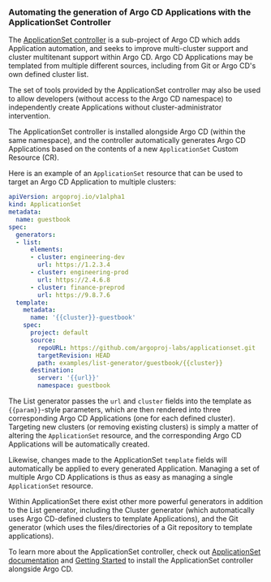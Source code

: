 ### Automating the generation of Argo CD Applications with the ApplicationSet Controller

The [ApplicationSet controller](https://github.com/argoproj-labs/applicationset) is a sub-project of Argo CD which adds Application automation, and seeks to improve multi-cluster support and cluster multitenant support within Argo CD. Argo CD Applications may be templated from multiple different sources, including from Git or Argo CD's own defined cluster list. 

The set of tools provided by the ApplicationSet controller may also be used to allow developers (without access to the Argo CD namespace) to independently create Applications without cluster-administrator intervention.

The ApplicationSet controller is installed alongside Argo CD (within the same namespace), and the controller automatically generates Argo CD Applications based on the contents of a new `ApplicationSet` Custom Resource (CR).

Here is an example of an `ApplicationSet` resource that can be used to target an Argo CD Application to multiple clusters:
```yaml
apiVersion: argoproj.io/v1alpha1
kind: ApplicationSet
metadata:
  name: guestbook
spec:
  generators:
  - list:
      elements:
      - cluster: engineering-dev
        url: https://1.2.3.4
      - cluster: engineering-prod
        url: https://2.4.6.8
      - cluster: finance-preprod
        url: https://9.8.7.6
  template:
    metadata:
      name: '{{cluster}}-guestbook'
    spec:
      project: default
      source:
        repoURL: https://github.com/argoproj-labs/applicationset.git
        targetRevision: HEAD
        path: examples/list-generator/guestbook/{{cluster}}
      destination:
        server: '{{url}}'
        namespace: guestbook
```

The List generator passes the `url` and `cluster` fields into the template as `{{param}}`-style parameters, which are then rendered into three corresponding Argo CD Applications (one for each defined cluster). Targeting new clusters (or removing existing clusters) is simply a matter of altering the `ApplicationSet` resource, and the corresponding Argo CD Applications will be automatically created.

Likewise, changes made to the ApplicationSet `template` fields will automatically be applied to every generated Application. Managing a set of multiple Argo CD Applications is thus as easy as managing a single `ApplicationSet` resource.

Within ApplicationSet there exist other more powerful generators in addition to the List generator, including the Cluster generator (which automatically uses Argo CD-defined clusters to template Applications), and the Git generator (which uses the files/directories of a Git repository to template applications).

To learn more about the ApplicationSet controller, check out [ApplicationSet documentation](https://argocd-applicationset.readthedocs.io/en/stable/) and [Getting Started](https://argocd-applicationset.readthedocs.io/en/stable/Geting-Started/) to install the ApplicationSet controller alongside Argo CD.
